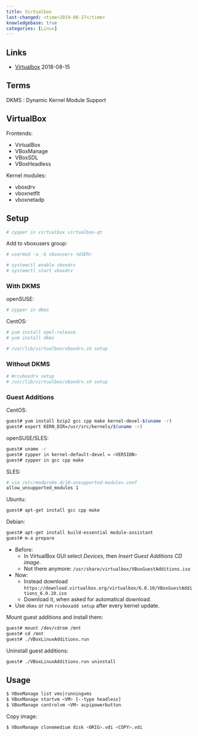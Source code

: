 ```yaml
---
title: Virtualbox
last-changed: <time>2019-08-27</time>
knowledgebase: true
categories: [Linux]
---
```

## Links

* [Virtualbox](https://www.virtualbox.org) <time>2018-08-15</time>

## Terms

DKMS
: Dynamic Kernel Module Support

## VirtualBox

Frontends:

* VirtualBox
* VBoxManage
* VBoxSDL
* VBoxHeadless

Kernel modules:

* vboxdrv
* vboxnetflt
* vboxnetadp

## Setup

``` sh
# zypper in virtualbox virtualbox-qt
```

Add to vboxusers group:

``` sh
# usermod -a -G vboxusers <USER>
```

``` sh
# systemctl enable vboxdrv
# systemctl start vboxdrv
```

### With DKMS

openSUSE:

``` sh
# zypper in dkms
```

CentOS:

``` sh
# yum install epel-release
# yum install dkms
```

``` sh
# /usr/lib/virtualbox/vboxdrv.sh setup
```

### Without DKMS

``` sh
# #rcvboxdrv setup
# /usr/lib/virtualbox/vboxdrv.sh setup
```

### Guest Additions

CentOS:

``` sh
guest# yum install bzip2 gcc cpp make kernel-devel-$(uname -r)
guest# export KERN_DIR=/usr/src/kernels/$(uname -r)
```

openSUSE/SLES:

``` sh
guest# uname -r
guest# zypper in kernel-default-devel = <VERSION>
guest# zypper in gcc cpp make
```

SLES:

``` sh
# vim /etc/modprobe.d/10-unsupported-modules.conf
allow_unsupported_modules 1
```

Ubuntu:

``` sh
guest# apt-get install gcc cpp make
```

Debian:

``` sh
guest# apt-get install build-essential module-assistant
guest# m-a prepare
```

* Before:
  - In VirtualBox GUI select _Devices_, then _Insert Guest Additions CD image_.
  - Not there anymore: `/usr/share/virtualbox/VBoxGuestAdditions.iso`
* Now:
  - Instead download `https://download.virtualbox.org/virtualbox/6.0.10/VBoxGuestAdditions_6.0.10.iso`
  - Download it, when asked for automatical download.
* Use `dkms` or run `rcvboxadd setup` after every kernel update.

Mount guest additions and install them:

``` sh
guest# mount /dev/cdrom /mnt
guest# cd /mnt
guest# ./VBoxLinuxAdditions.run
```

Uninstall guest additions:

``` sh
guest# ./VBoxLinuxAdditions.run uninstall
```

## Usage

``` sh
$ VBoxManage list vms|runningvms
$ VBoxManage startvm <VM> [--type headless]
$ VBoxManage controlvm <VM> acpipowerbutton
```

Copy image:

``` sh
$ VBoxManage clonemedium disk <ORIG>.vdi <COPY>.vdi
```
